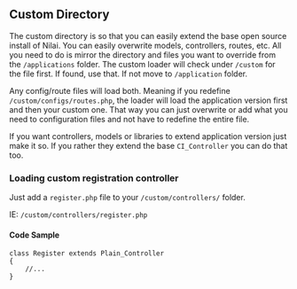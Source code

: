 ## Custom Directory
The custom directory is so that you can easily extend the base open source install of Nilai. You can easily overwrite models, controllers, routes, etc. All you need to do is mirror the directory and files you want to override from the `/applications` folder. The custom loader will check under `/custom` for the file first. If found, use that. If not move to `/application` folder.

Any config/route files will load both. Meaning if you redefine `/custom/configs/routes.php`, the loader will load the application version first and then your custom one. That way you can just overwrite or add what you need to configuration files and not have to redefine the entire file.

If you want controllers, models or libraries to extend application version just make it so. If you rather they extend the base `CI_Controller` you can do that too.

### Loading custom registration controller
Just add a `register.php` file to your `/custom/controllers/` folder.

IE: `/custom/controllers/register.php`

#### Code Sample
```
class Register extends Plain_Controller
{
    //...
}
```